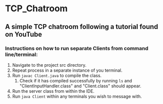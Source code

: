 # TCP_Chatroom
## A simple TCP chatroom following a tutorial found on YouTube

### Instructions on how to run separate Clients from command line/terminal:

1. Navigate to the project src directory.
2. Repeat process in a separate instance of you terminal.
3. Run `javac Client.java` to compile the class.
   1. Check if it has compiled successfully by running `ls` and "ClientInputHandler.class" and "Client.class" should appear.
4. Run the server class from within the IDE.
5. Run `java Client` within any terminals you wish to message with.


